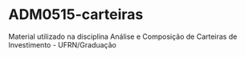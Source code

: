 # ADM0515-carteiras
Material utilizado na disciplina Análise e Composição de Carteiras de Investimento - UFRN/Graduação
